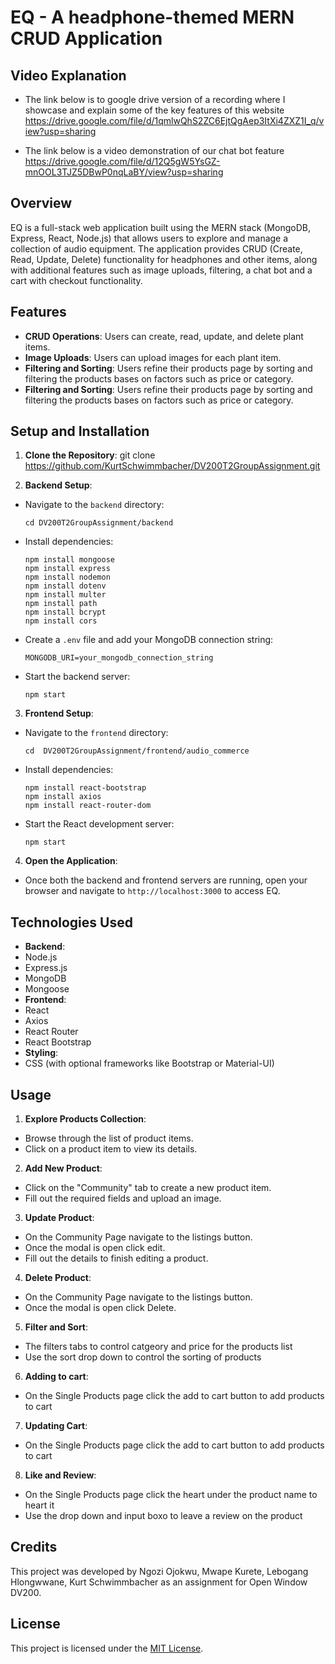 # EQ - A headphone-themed MERN CRUD Application

## Video Explanation
- The link below is to google drive version of a recording where I showcase and explain some of the key features of this website
https://drive.google.com/file/d/1qmlwQhS2ZC6EjtQgAep3ItXi4ZXZ1I_q/view?usp=sharing

- The link below is a video demonstration of our chat bot feature
https://drive.google.com/file/d/12Q5gW5YsGZ-mnOOL3TJZ5DBwP0nqLaBY/view?usp=sharing 

## Overview

EQ is a full-stack web application built using the MERN stack (MongoDB, Express, React, Node.js) that allows users to explore and manage a collection of audio equipment. The application provides CRUD (Create, Read, Update, Delete) functionality for headphones and other items, along with additional features such as image uploads, filtering, a chat bot and a cart with checkout functionality.

## Features

- **CRUD Operations**: Users can create, read, update, and delete plant items.
- **Image Uploads**: Users can upload images for each plant item.
- **Filtering and Sorting**: Users refine their products page by sorting and filtering the products bases on factors such as price or category.
- **Filtering and Sorting**: Users refine their products page by sorting and filtering the products bases on factors such as price or category.

## Setup and Installation

1. **Clone the Repository**: 
git clone https://github.com/KurtSchwimmbacher/DV200T2GroupAssignment.git

2. **Backend Setup**:
- Navigate to the `backend` directory:
  ```
  cd DV200T2GroupAssignment/backend
  ```
- Install dependencies:
  ```
  npm install mongoose
  npm install express
  npm install nodemon
  npm install dotenv
  npm install multer
  npm install path
  npm install bcrypt
  npm install cors
  ```
- Create a `.env` file and add your MongoDB connection string:
  ```
  MONGODB_URI=your_mongodb_connection_string
  ```
- Start the backend server:
  ```
  npm start
  ```

3. **Frontend Setup**:
- Navigate to the `frontend` directory:
  ```
  cd  DV200T2GroupAssignment/frontend/audio_commerce
  ```
- Install dependencies:
  ```
  npm install react-bootstrap
  npm install axios
  npm install react-router-dom
  ```
- Start the React development server:
  ```
  npm start
  ```

4. **Open the Application**:
- Once both the backend and frontend servers are running, open your browser and navigate to `http://localhost:3000` to access EQ.

## Technologies Used

- **Backend**:
- Node.js
- Express.js
- MongoDB
- Mongoose
- **Frontend**:
- React
- Axios
- React Router
- React Bootstrap
- **Styling**:
- CSS (with optional frameworks like Bootstrap or Material-UI)

## Usage

1. **Explore Products Collection**:
- Browse through the list of product items.
- Click on a product item to view its details.

2. **Add New Product**:
- Click on the "Community" tab to create a new product item.
- Fill out the required fields and upload an image.

3. **Update Product**:
- On the Community Page navigate to the listings button.
- Once the modal is open click edit.
- Fill out the details to finish editing a product.

4. **Delete Product**:
- On the Community Page navigate to the listings button.
- Once the modal is open click Delete.

5. **Filter and Sort**:
- The filters tabs to control catgeory and price for the products list
- Use the sort drop down to control the sorting of products

6. **Adding to cart**:
- On the Single Products page click the add to cart button to add products to cart

7. **Updating Cart**:
- On the Single Products page click the add to cart button to add products to cart

8. **Like and Review**:
- On the Single Products page click the heart under the product name to heart it
- Use the drop down and input boxo to leave a review on the product


## Credits

This project was developed by Ngozi Ojokwu, Mwape Kurete, Lebogang Hlongwwane, Kurt Schwimmbacher as an assignment for Open Window DV200. 

## License

This project is licensed under the [MIT License](LICENSE).
